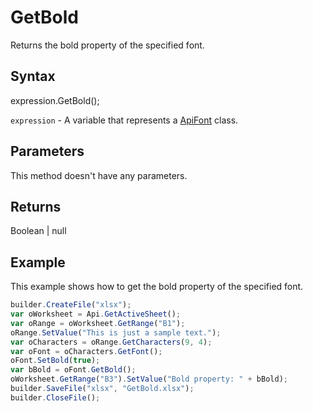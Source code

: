 # GetBold

Returns the bold property of the specified font.

## Syntax

expression.GetBold();

`expression` - A variable that represents a [ApiFont](../ApiFont.md) class.

## Parameters

This method doesn't have any parameters.

## Returns

Boolean &#124; null

## Example

This example shows how to get the bold property of the specified font.

```javascript
builder.CreateFile("xlsx");
var oWorksheet = Api.GetActiveSheet();
var oRange = oWorksheet.GetRange("B1");
oRange.SetValue("This is just a sample text.");
var oCharacters = oRange.GetCharacters(9, 4);
var oFont = oCharacters.GetFont();
oFont.SetBold(true);
var bBold = oFont.GetBold();
oWorksheet.GetRange("B3").SetValue("Bold property: " + bBold);
builder.SaveFile("xlsx", "GetBold.xlsx");
builder.CloseFile();
```